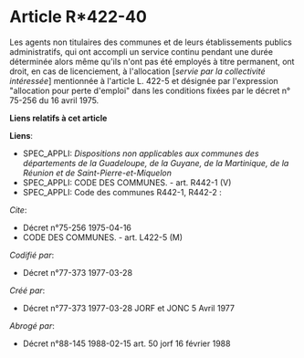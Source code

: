 # Article R*422-40

Les agents non titulaires des communes et de leurs établissements publics administratifs, qui ont accompli un service continu
pendant une durée déterminée alors même qu'ils n'ont pas été employés à titre permanent, ont droit, en cas de licenciement, à
l'allocation [*servie par la collectivité intéressée*] mentionnée à l'article L. 422-5 et désignée par l'expression
"allocation pour perte d'emploi" dans les conditions fixées par le décret n° 75-256 du 16 avril 1975.

**Liens relatifs à cet article**

**Liens**:

  - SPEC_APPLI: *Dispositions non applicables aux communes des départements de la Guadeloupe, de la Guyane, de la Martinique, de la Réunion et de Saint-Pierre-et-Miquelon*
  - SPEC_APPLI: CODE DES COMMUNES. - art. R442-1 (V)
  - SPEC_APPLI: Code des communes R442-1, R442-2 :

_Cite_:

  - Décret n°75-256 1975-04-16
  - CODE DES COMMUNES. - art. L422-5 (M)

_Codifié par_:

  - Décret n°77-373 1977-03-28

_Créé par_:

  - Décret n°77-373 1977-03-28 JORF et JONC 5 Avril 1977

_Abrogé par_:

  - Décret n°88-145 1988-02-15 art. 50 jorf 16 février 1988
